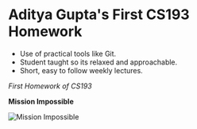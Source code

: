 # Aditya Gupta's First CS193 Homework
- Use of practical tools like Git.
- Student taught so its relaxed and approachable.
- Short, easy to follow weekly lectures.

_First Homework of CS193_

**Mission Impossible**

![Mission Impossible](https://encrypted-tbn1.gstatic.com/images?q=tbn:ANd9GcS9ZaOEXjFNO-srX5kz05It0lol043jFUMZQ6ufhiWL8g3VU7kM)
